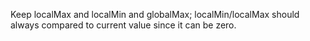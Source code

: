 Keep localMax and localMin and globalMax;
localMin/localMax should always compared to current value since it can be zero.
